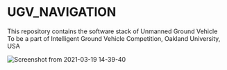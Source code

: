 # UGV_NAVIGATION
This repository contains the software stack of Unmanned Ground Vehicle To be a part of Intelligent Ground Vehicle Competition, Oakland University, USA


![Screenshot from 2021-03-19 14-39-40](https://user-images.githubusercontent.com/75561320/114373410-2bfcea00-9ba0-11eb-8060-bbfb15317b86.png)

